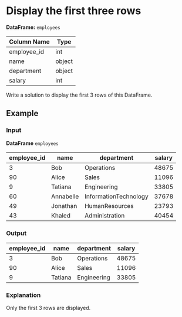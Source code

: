 # Display the first three rows

**DataFrame:** `employees`  

Column Name | Type
--- | ---
employee_id | int
name        | object
department  | object
salary      | int

Write a solution to display the first 3 rows of this DataFrame.

## Example
### Input
**DataFrame** `employees`


| employee_id | name      | department            | salary
--- | --- | --- | ---
3           | Bob       | Operations            | 48675
90          | Alice     | Sales                 | 11096
9           | Tatiana   | Engineering           | 33805
60          | Annabelle | InformationTechnology | 37678
49          | Jonathan  | HumanResources        | 23793
43          | Khaled    | Administration        | 40454


### Output

| employee_id | name    | department  | salary |
--- | --- | --- | ---
| 3           | Bob     | Operations  | 48675  |
| 90          | Alice   | Sales       | 11096  |
| 9           | Tatiana | Engineering | 33805  |


### Explanation
Only the first 3 rows are displayed.